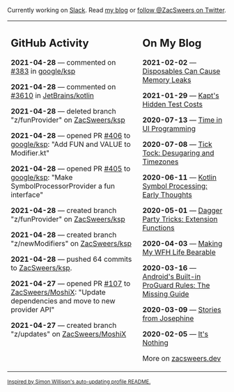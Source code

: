 Currently working on [Slack](https://slack.com/). Read [my blog](https://zacsweers.dev/) or [follow @ZacSweers on Twitter](https://twitter.com/ZacSweers).

<table><tr><td valign="top" width="60%">

## GitHub Activity
<!-- githubActivity starts -->
**2021-04-28** — commented on [#383](https://github.com/google/ksp/pull/383#issuecomment-828560735) in [google/ksp](https://api.github.com/repos/google/ksp)

**2021-04-28** — commented on [#3610](https://github.com/JetBrains/kotlin/pull/3610#issuecomment-828435374) in [JetBrains/kotlin](https://api.github.com/repos/JetBrains/kotlin)

**2021-04-28** — deleted branch "z/funProvider" on [ZacSweers/ksp](https://api.github.com/repos/ZacSweers/ksp)

**2021-04-28** — opened PR [#406](https://api.github.com/repos/google/ksp/pulls/406) to [google/ksp](https://api.github.com/repos/google/ksp): "Add FUN and VALUE to Modifier.kt"

**2021-04-28** — opened PR [#405](https://api.github.com/repos/google/ksp/pulls/405) to [google/ksp](https://api.github.com/repos/google/ksp): "Make SymbolProcessorProvider a fun interface"

**2021-04-28** — created branch "z/funProvider" on [ZacSweers/ksp](https://api.github.com/repos/ZacSweers/ksp)

**2021-04-28** — created branch "z/newModifiers" on [ZacSweers/ksp](https://api.github.com/repos/ZacSweers/ksp)

**2021-04-28** — pushed 64 commits to [ZacSweers/ksp](https://api.github.com/repos/ZacSweers/ksp).

**2021-04-27** — opened PR [#107](https://api.github.com/repos/ZacSweers/MoshiX/pulls/107) to [ZacSweers/MoshiX](https://api.github.com/repos/ZacSweers/MoshiX): "Update dependencies and move to new provider API"

**2021-04-27** — created branch "z/updates" on [ZacSweers/MoshiX](https://api.github.com/repos/ZacSweers/MoshiX)
<!-- githubActivity ends -->
</td><td valign="top" width="40%">

## On My Blog
<!-- blog starts -->
**2021-02-02** — [Disposables Can Cause Memory Leaks](https://www.zacsweers.dev/disposables-can-cause-memory-leaks/)

**2021-01-29** — [Kapt's Hidden Test Costs](https://www.zacsweers.dev/kapts-hidden-test-costs/)

**2020-07-13** — [Time in UI Programming](https://www.zacsweers.dev/time-in-ui/)

**2020-07-08** — [Tick Tock: Desugaring and Timezones](https://www.zacsweers.dev/ticktock-desugaring-timezones/)

**2020-06-11** — [Kotlin Symbol Processing: Early Thoughts](https://www.zacsweers.dev/kotlin-symbol-processor-early-thoughts/)

**2020-05-01** — [Dagger Party Tricks: Extension Functions](https://www.zacsweers.dev/dagger-party-tricks-extension-functions/)

**2020-04-03** — [Making My WFH Life Bearable](https://www.zacsweers.dev/making-wfh-life-bearable/)

**2020-03-16** — [Android's Built-in ProGuard Rules: The Missing Guide](https://www.zacsweers.dev/android-proguard-rules/)

**2020-03-09** — [Stories from Josephine](https://www.zacsweers.dev/stories-from-josephine/)

**2020-02-05** — [It's Nothing](https://www.zacsweers.dev/its-nothing/)
<!-- blog ends -->
More on [zacsweers.dev](https://zacsweers.dev/)
</td></tr></table>

<sub><a href="https://simonwillison.net/2020/Jul/10/self-updating-profile-readme/">Inspired by Simon Willison's auto-updating profile README.</a></sub>